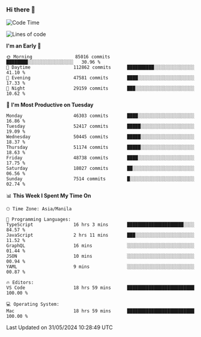 ### Hi there 👋

<!--START_SECTION:waka-->
![Code Time](http://img.shields.io/badge/Code%20Time-5%2C210%20hrs%2032%20mins-blue)

![Lines of code](https://img.shields.io/badge/From%20Hello%20World%20I%27ve%20Written-119.0%20million%20lines%20of%20code-blue)

**I'm an Early 🐤** 

```text
🌞 Morning                85016 commits       ████████░░░░░░░░░░░░░░░░░   30.96 % 
🌆 Daytime                112862 commits      ██████████░░░░░░░░░░░░░░░   41.10 % 
🌃 Evening                47581 commits       ████░░░░░░░░░░░░░░░░░░░░░   17.33 % 
🌙 Night                  29159 commits       ███░░░░░░░░░░░░░░░░░░░░░░   10.62 % 
```
📅 **I'm Most Productive on Tuesday** 

```text
Monday                   46303 commits       ████░░░░░░░░░░░░░░░░░░░░░   16.86 % 
Tuesday                  52417 commits       █████░░░░░░░░░░░░░░░░░░░░   19.09 % 
Wednesday                50445 commits       █████░░░░░░░░░░░░░░░░░░░░   18.37 % 
Thursday                 51174 commits       █████░░░░░░░░░░░░░░░░░░░░   18.63 % 
Friday                   48738 commits       ████░░░░░░░░░░░░░░░░░░░░░   17.75 % 
Saturday                 18027 commits       ██░░░░░░░░░░░░░░░░░░░░░░░   06.56 % 
Sunday                   7514 commits        █░░░░░░░░░░░░░░░░░░░░░░░░   02.74 % 
```


📊 **This Week I Spent My Time On** 

```text
🕑︎ Time Zone: Asia/Manila

💬 Programming Languages: 
TypeScript               16 hrs 3 mins       █████████████████████░░░░   84.57 % 
JavaScript               2 hrs 11 mins       ███░░░░░░░░░░░░░░░░░░░░░░   11.52 % 
GraphQL                  16 mins             ░░░░░░░░░░░░░░░░░░░░░░░░░   01.44 % 
JSON                     10 mins             ░░░░░░░░░░░░░░░░░░░░░░░░░   00.94 % 
YAML                     9 mins              ░░░░░░░░░░░░░░░░░░░░░░░░░   00.87 % 

🔥 Editors: 
VS Code                  18 hrs 59 mins      █████████████████████████   100.00 % 

💻 Operating System: 
Mac                      18 hrs 59 mins      █████████████████████████   100.00 % 
```


 Last Updated on 31/05/2024 10:28:49 UTC
<!--END_SECTION:waka-->


<!--
**rad182/rad182** is a ✨ _special_ ✨ repository because its `README.md` (this file) appears on your GitHub profile.

Here are some ideas to get you started:

- 🔭 I’m currently working on ...
- 🌱 I’m currently learning ...
- 👯 I’m looking to collaborate on ...
- 🤔 I’m looking for help with ...
- 💬 Ask me about ...
- 📫 How to reach me: ...
- 😄 Pronouns: ...
- ⚡ Fun fact: ...
-->
